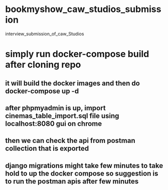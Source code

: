 # bookmyshow_caw_studios_submission
interview_submission_of_caw_Studios

# simply run docker-compose build after cloning repo 
## it will build the docker images and then do docker-compose up -d

## after phpmyadmin is up, import cinemas_table_import.sql file using localhost:8080 gui on chrome

## then we can check the api from postman collection that is exported

## django migrations might take few minutes to take hold to up the docker compose so suggestion is to run the postman apis after few minutes 


